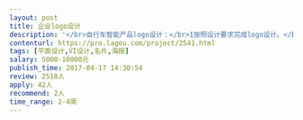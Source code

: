 ```yaml
---                
layout: post       
title: 企业logo设计           
description: '</br>自行车智能产品logo设计：</br>1按照设计要求完成logo设计。</br>2设计后，需要应用到网站，以及相关产品上。</br>3需要迎合北美市场</br>4以图形为主要元素。简单即可</br>5凸显设计创意。不可以使用自行车图形。</br>'     
contenturl: https://pro.lagou.com/project/2541.html      
tags: [平面设计,VI设计,名片,海报]            
salary: 5000-10000元          
publish_time: 2017-04-17 14:30:54         
review: 2518人                   
apply: 42人                   
recommend: 2人                   
time_range: 2-4周              
---                 
```

